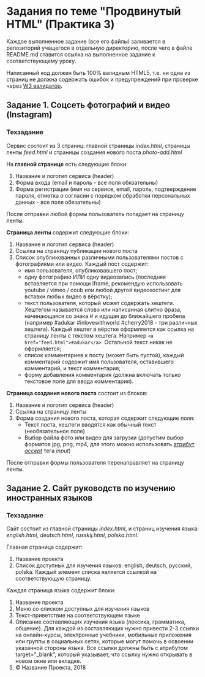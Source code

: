 
# Задания по теме "Продвинутый HTML" (Практика 3)

Каждое выполненное задание (все его файлы) заливается в репозиторий учащегося в отдельную директорию, после чего в файле README.md ставится ссылка на выполненное задание к соответствующему уроку.

Написанный код должен быть 100% валидным HTML5, т.е. ни одна из страниц не должна содержать ошибок и предупреждений при проверке через [W3 валидатор](https://validator.w3.org).

## Задание 1. Соцсеть фотографий и видео (Instagram)

### Техзадание

Сервис состоит из 3 страниц: главной страницы *index.html*, страницы ленты *feed.html* и страницы создания нового поста *photo-add.html*

На **главной странице** есть следующие блоки:

1. Название и логотип сервиса (header)
2. Форма входа (email и пароль - все поля обязательны)
2. Форма регистрации (имя на сервисе, email, пароль, подтверждение пароля, отметка о согласии с порядком обработки персональных данных - все поля обязательны)

После отправки любой формы пользователь попадает на страницу ленты.


**Страница ленты** содержит следующие блоки:

1. Название и логотип сервиса (header)
1. Ссылка на страницу публикации нового поста
2. Список опубликованных различными пользователями постов с фотографиями или видео. Каждый пост содержит:
	- имя пользователя, опубликовавшего пост;
	- одну фотографию ИЛИ одну видеозапись (последняя вставляется при помощи iframe, рекомендую использовать youtube / vimeo / coub или любой другой видеохостинг для вставки любых видео в вёрстку);
	- текст пользователя, который может содержать хештеги. Хештегом называется слово или написанная слитно фраза, начинающаяся со знака # и идущая до ближайшего пробела (например #adukar #inlovewithworld #cherry2018 - три различных хештега). Каждый хештег в вёрстке оформляется как ссылка на страницу ленты с текстом хештега. Например ```<a href="feed.html">#adukar</a>```. Остальной текст никак не оформляется;
	- список комментариев к посту (может быть пустой), каждый комментарий содержит имя пользователя, оставившего комментарий, и текст комментария;
	- форму добавления комментария (должна включать только текстовое поле для ввода комментария).
	

**Страница создания нового поста** состоит из блоков:

1. Название и логотип сервиса (header)
1. Ссылка на страницу ленты
2. Форма создания нового поста, которая содержит следующие поля:
	- Текст поста, хештеги вводятся как обычный текст (необязательное поле)
	- Выбор файла фото или видео для загрузки (допустим выбор форматов jpg, png, mp4, для этого можно использовать [атрибут *accept*](https://developer.mozilla.org/ru/docs/Web/HTML/Element/Input/file#Limiting_accepted_file_types) тега *input*)

После отправки формы пользователя перенаправляет на страницу ленты.



## Задание 2. Сайт руководств по изучению иностранных языков

### Техзадание

Сайт состоит из главной страницы *index.html*, и страниц изучения языка: *english.html*, *deutsch.html*, *russkij.html*, *polska.html*.

Главная страница содержит:

1. Название проекта
2. Список доступных для изучения языков: english, deutsch, русский, polska. Каждый элемент списка является ссылкой на соответствующую страницу.

Каждая страница языка содержит блоки:
1. Название проекта
2. Меню со списком доступных для изучения языков
3. Текст-приветствие на соответствующем языке
4. Описание составляющих изучения языка (лексика, грамматика, общение). Для каждой из составляющих нужно привести 2-3 ссылки на онлайн-курсы, электронные учебники, мобильные приложения или группы в социальных сетях, которые могут помочь в освоении указанной стороны языка. Все ссылки должны быть с атрибутом target="_blank", который указывает, что ссылку нужно открывать в новом окне или вкладке.
5. © Название Проекта, 2018
